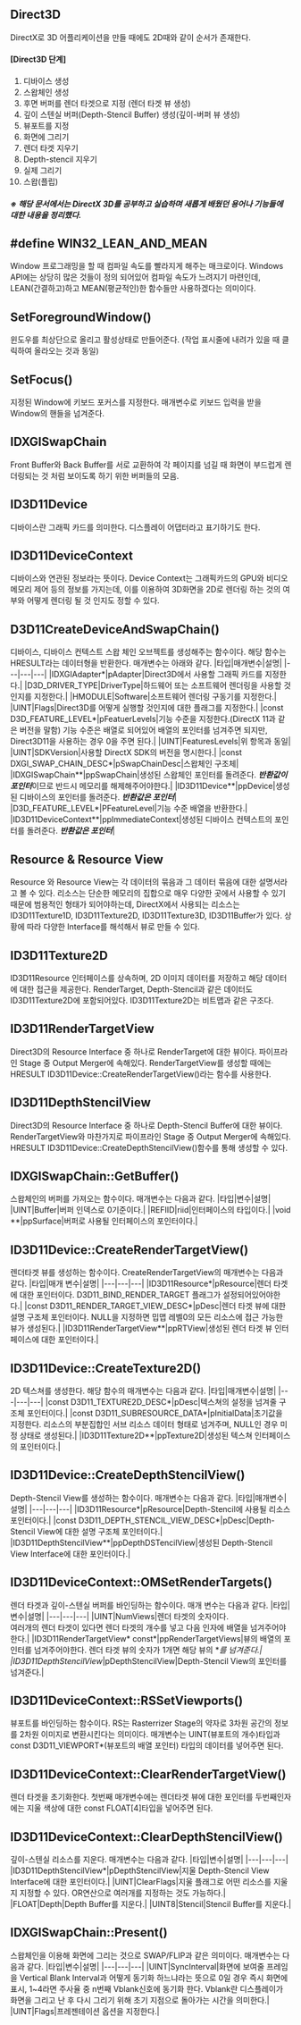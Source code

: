 Direct3D
-
DirectX로 3D 어플리케이션을 만들 때에도 2D때와 같이 순서가 존재한다.

#### [Direct3D 단계]
1. 디바이스 생성
2. 스왑체인 생성
3. 후면 버퍼를 렌더 타겟으로 지정 (렌더 타겟 뷰 생성)
4. 깊이 스텐실 버퍼(Depth-Stencil Buffer) 생성(깊이-버퍼 뷰 생성)
5. 뷰포트를 지정
6. 화면에 그리기
7. 렌더 타겟 지우기
8. Depth-stencil 지우기
9. 실제 그리기
10. 스왑(플립)

##### ※ 해당 문서에서는 DirectX 3D를 공부하고 실습하며 새롭게 배웠던 용어나 기능들에 대한 내용을 정리했다.

#define WIN32_LEAN_AND_MEAN
-
Window 프로그래밍을 할 때 컴파일 속도를 빨라지게 해주는 매크로이다.
Windows API에는 상당히 많은 것들이 정의 되어있어 컴파일 속도가 느려지기 마련인데, LEAN(간결하고)하고 MEAN(평균적인)한 함수들만 사용하겠다는 의미이다.

SetForegroundWindow()
- 
윈도우를 최상단으로 올리고 활성상태로 만들어준다. (작업 표시줄에 내려가 있을 때 클릭하여 올라오는 것과 동일)

SetFocus()
-
지정된 Window에 키보드 포커스를 지정한다. 매개변수로 키보드 입력을 받을 Window의 핸들을 넘겨준다.

IDXGISwapChain
-
Front Buffer와 Back Buffer를 서로 교환하여 각 페이지를 넘길 때 화면이 부드럽게 렌더링되는 것 처럼 보이도록 하기 위한 버퍼들의 모음.

ID3D11Device
-
디바이스란 그래픽 카드를 의미한다. 디스플레이 어댑터라고 표기하기도 한다.

ID3D11DeviceContext
-
디바이스와 연관된 정보라는 뜻이다.
Device Context는 그래픽카드의 GPU와 비디오 메모리 제어 등의 정보를 가지는데, 이를 이용하여 3D화면을 2D로 렌더링 하는 것의 여부와 어떻게 렌더링 될 것 인지도 정할 수 있다.

D3D11CreateDeviceAndSwapChain()
-
디바이스, 디바이스 컨텍스트 스왑 체인 오브젝트를 생성해주는 함수이다.
해당 함수는 HRESULT라는 데이터형을 반환한다.
매개변수는 아래와 같다.
|타입|매개변수|설명|
|---|---|---|
|IDXGIAdapter*|pAdapter|Direct3D에서 사용할 그래픽 카드를 지정한다.|
|D3D_DRIVER_TYPE|DriverType|하드웨어 또는 소프트웨어 렌더링을 사용할 것인지를 지정한다.|
|HMODULE|Software|소프트웨어 렌더링 구동기를 지정한다.|
|UINT|Flags|Direct3D를 어떻게 실행할 것인지에 대한 플래그를 지정한다.|
|const D3D_FEATURE_LEVEL*|pFeatuerLevels|기능 수준을 지정한다.(DirectX 11과 같은 버전을 말함) 기능 수준은 배열로 되어있어 배열의 포인터를 넘겨주면 되지만, Direct3D11을 사용하는 경우 0을 주면 된다.|
|UINT|FeaturesLevels|위 항목과 동일|
|UINT|SDKVersion|사용할 DirectX SDK의 버전을 명시한다.|
|const DXGI_SWAP_CHAIN_DESC*|pSwapChainDesc|스왑체인 구조체|
|IDXGISwapChain**|ppSwapChain|생성된 스왑체인 포인터를 돌려준다. ***반환값이 포인터***이므로 반드시 메모리를 해제해주어야한다.|
|ID3D11Device**|ppDevice|생성된 디바이스의 포인터를 돌려준다. ***반환값은 포인터***|
|D3D_FEATURE_LEVEL*|PFeatureLevel|기능 수준 배열을 반환한다.|
|ID3D11DeviceContext**|ppImmediateContext|생성된 디바이스 컨텍스트의 포인터를 돌려준다. ***반환값은 포인터***|

Resource & Resource View
-
Resource 와 Resource View는 각 데이터의 묶음과 그 데이터 묶음에 대한 설명서라고 볼 수 있다.
리소스는 단순한 메모리의 집합으로 매우 다양한 곳에서 사용할 수 있기 때문에 범용적인 형태가 되어야하는데, DirectX에서 사용되는 리소스는 ID3D11Texture1D, ID3D11Texture2D, ID3D11Texture3D, ID3D11Buffer가 있다.
상황에 따라 다양한 Interface를 해석해서 뷰로 만들 수 있다.

ID3D11Texture2D
-
ID3D11Resource 인터페이스를 상속하며, 2D 이미지 데이터를 저장하고 해당 데이터에 대한 접근을 제공한다.
RenderTarget, Depth-Stencil과 같은 데이터도 ID3D11Texture2D에 포함되어있다. ID3D11Texture2D는 비트맵과 같은 구조다.

ID3D11RenderTargetView
-
Direct3D의 Resource Interface 중 하나로 RenderTarget에 대한 뷰이다.
파이프라인 Stage 중 Output Merger에 속해있다.
RenderTargetView를 생성할 때에는 HRESULT ID3D11Device::CreateRenderTargetView()라는 함수를 사용한다.


ID3D11DepthStencilView
-
Direct3D의 Resource Interface 중 하나로 Depth-Stencil Buffer에 대한 뷰이다.
RenderTargetView와 마찬가지로 파이프라인 Stage 중 Output Merger에 속해있다.
HRESULT ID3D11Device::CreateDepthStencilView()함수를 통해 생성할 수 있다.

IDXGISwapChain::GetBuffer()
-
스왑체인의 버퍼를 가져오는 함수이다.
매개변수는 다음과 같다.
|타입|변수|설명|
|UINT|Buffer|버퍼 인덱스로 0기준이다.|
|REFIID|riid|인터페이스의 타입이다.|
|void **|ppSurface|버퍼로 사용될 인터페이스의 포인터이다.|

ID3D11Device::CreateRenderTargetView()
-
렌더타겟 뷰를 생성하는 함수이다.
CreateRenderTargetView의 매개변수는 다음과 같다.
|타입|매개 변수|설명|
|---|---|---|
|ID3D11Resource*|pResource|렌더 타겟에 대한 포인터이다. D3D11_BIND_RENDER_TARGET 플래그가 설정되어있어야한다.|
|const D3D11_RENDER_TARGET_VIEW_DESC*|pDesc|렌더 타겟 뷰에 대한 설명 구조체 포인터이다. NULL을 지정하면 밉맵 레벨0의 모든 리소스에 접근 가능한 뷰가 생성된다.|
|ID3D11RenderTargetView**|ppRTView|생성된 렌더 타겟 뷰 인터페이스에 대한 포인터이다.|

ID3D11Device::CreateTexture2D()
-
2D 텍스쳐를 생성한다.
해당 함수의 매개변수는 다음과 같다.
|타입|매개변수|설명|
|---|---|---|
|const D3D11_TEXTURE2D_DESC*|pDesc|텍스쳐의 설정을 넘겨줄 구조체 포인터이다.|
|const D3D11_SUBRESOURCE_DATA*|pInitialData|초기값을 지정한다. 리소스의 부분집합인 서브 리소스 데이터 형태로 넘겨주며, NULL인 경우 미정 상태로 생성된다.|
|ID3D11Texture2D**|ppTexture2D|생성된 텍스쳐 인터페이스의 포인터이다.|

ID3D11Device::CreateDepthStencilView()
-
Depth-Stencil View를 생성하는 함수이다.
매개변수는 다음과 같다.
|타입|매개변수|설명|
|---|---|---|
|ID3D11Resource*|pResource|Depth-Stencil에 사용될 리소스 포인터이다.|
|const D3D11_DEPTH_STENCIL_VIEW_DESC*|pDesc|Depth-Stencil View에 대한 설명 구조체 포인터이다.|
|ID3D11DepthStencilView**|ppDepthDSTencilView|생성된 Depth-Stencil View Interface에 대한 포인터이다.|


ID3D11DeviceContext::OMSetRenderTargets()
-
렌더 타겟과 깊이-스텐실 버퍼를 바인딩하는 함수이다.
매개 변수는 다음과 같다.
|타입|변수|설명|
|---|---|---|
|UINT|NumViews|렌더 타겟의 숫자이다.</br>여러개의 렌더 타겟이 있다면 렌더 타겟의 개수를 넣고 다음 인자에 배열을 넘겨주어야한다.|
|ID3D11RenderTargetView* const*|ppRenderTargetViews|뷰의 배열의 포인터를 넘겨주어야한다. 렌더 타겟 뷰의 숫자가 1개면 해당 뷰의 **를 넘겨준다.|
|ID3D11DepthStencilView*|pDepthStencilView|Depth-Stencil View의 포인터를 넘겨준다.|

ID3D11DeviceContext::RSSetViewports()
-
뷰포트를 바인딩하는 함수이다.
RS는 Rasterrizer Stage의 약자로 3차원 공간의 정보를 2차원 이미지로 변환시킨다는 의미이다.
매개변수는 UINT(뷰포트의 개수)타입과 const D3D11_VIEWPORT*(뷰포트의 배열 포인터) 타입의 데이터를 넣어주면 된다.

ID3D11DeviceContext::ClearRenderTargetView()
-
렌더 타겟을 초기화한다.
첫번째 매개변수에는 렌더타겟 뷰에 대한 포인터를 두번째인자에는 지울 색상에 대한 const FLOAT[4]타입을 넣어주면 된다.

ID3D11DeviceContext::ClearDepthStencilView()
-
깊이-스텐실 리소스를 지운다.
매개변수는 다음과 같다.
|타입|변수|설명|
|---|---|---|
|ID3D11DepthStencilView*|pDepthStencilView|지울 Depth-Stencil View Interface에 대한 포인터이다.|
|UINT|ClearFlags|지울 플래그로 어떤 리소스를 지울지 지정할 수 있다. OR연산으로 여러개를 지정하는 것도 가능하다.|
|FLOAT|Depth|Depth Buffer를 지운다.|
|UINT8|Stencil|Stencil Buffer를 지운다.|

IDXGISwapChain::Present()
-
스왑체인을 이용해 화면에 그리는 것으로 SWAP/FLIP과 같은 의미이다.
매개변수는 다음과 같다.
|타입|변수|설명|
|---|---|---|
|UINT|SyncInterval|화면에 보여줄 프레임을 Vertical Blank Interval과 어떻게 동기화 하느냐라는 뜻으로 0일 경우 즉시 화면에 표시, 1~4라면 주사율 중 n번째 Vblank신호에 동기화 한다. Vblank란 디스플레이가 화면을 그리고 난 후 다시 그리기 위해 초기 지점으로 돌아가는 시간을 의미한다.|
|UINT|Flags|프레젠테이션 옵션을 지정한다.|
